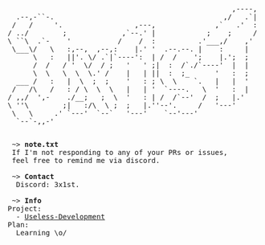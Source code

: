<pre>
                                                     ,----, 
  .--,-``-.                                        ,/   .`| 
 /   /     '.                 ,---,              ,`   .'  : 
/ ../        ;             ,`--.' |            ;    ;     / 
\ ``\  .`-    '           /    /  :          .'___,/    ,'  
 \___\/   \   :,--,  ,--,:    |.' '  .--.--. |    :     |   
      \   :   ||'. \/ .`|`----':  | /  /    ';    |.';  ;   
      /  /   / '  \/  / ;   '   ' ;|  :  /`./`----'  |  |   
      \  \   \  \  \.' /    |   | ||  :  ;_      '   :  ;   
  ___ /   :   |  \  ;  ;    '   : ; \  \    `.   |   |  '   
 /   /\   /   : / \  \  \   |   | '  `----.   \  '   :  |   
/ ,,/  ',-    ./__;   ;  \  '   : | /  /`--'  /  ;   |.'    
\ ''\        ;|   :/\  \ ;  ;   |.''--'.     /   '---'      
 \   \     .' `---'  `--`   '---'    `--'---'               
  `--`-,,-'                                                 
                                                            
</pre>

<pre>
 ~> <strong>note.txt</strong>
 If I'm not responding to any of your PRs or issues,
 feel free to remind me via discord.
 
 ~> <strong>Contact</strong>
  Discord: 3x1st.

 ~> <strong>Info</strong>
Project:
  - <a href="https://github.com/orgs/UselessDevelopment/repositories">Useless-Development</a>
Plan:
  Learning \o/
</pre>
